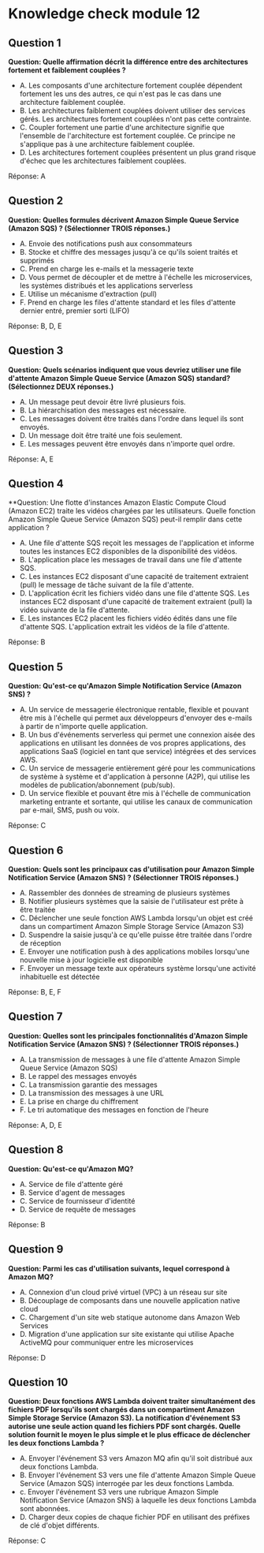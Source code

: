 # Knowledge check module 12

## Question 1

**Question: Quelle affirmation décrit la différence entre des architectures fortement et faiblement couplées ?**

- A. Les composants d'une architecture fortement couplée dépendent fortement les uns des autres, ce qui n'est pas le cas dans une architecture faiblement couplée.
- B. Les architectures faiblement couplées doivent utiliser des services gérés. Les architectures fortement couplées n'ont pas cette contrainte.
- C. Coupler fortement une partie d'une architecture signifie que l'ensemble de l'architecture est fortement couplée. Ce principe ne s'applique pas à une architecture faiblement couplée.
- D. Les architectures fortement couplées présentent un plus grand risque d'échec que les architectures faiblement couplées.

Réponse: A

## Question 2

**Question: Quelles formules décrivent Amazon Simple Queue Service (Amazon SQS) ? (Sélectionner TROIS réponses.)**

- A. Envoie des notifications push aux consommateurs
- B. Stocke et chiffre des messages jusqu'à ce qu'ils soient traités et supprimés
- C. Prend en charge les e-mails et la messagerie texte
- D. Vous permet de découpler et de mettre à l'échelle les microservices, les systèmes distribués et les applications serverless
- E. Utilise un mécanisme d'extraction (pull)
- F. Prend en charge les files d'attente standard et les files d'attente dernier entré, premier sorti (LIFO)

Réponse: B, D, E

## Question 3

**Question: Quels scénarios indiquent que vous devriez utiliser une file d'attente Amazon Simple Queue Service (Amazon SQS) standard? (Sélectionnez DEUX réponses.)**

- A. Un message peut devoir être livré plusieurs fois.
- B. La hiérarchisation des messages est nécessaire.
- C. Les messages doivent être traités dans l'ordre dans lequel ils sont envoyés.
- D. Un message doit être traité une fois seulement.
- E. Les messages peuvent être envoyés dans n'importe quel ordre.

Réponse: A, E

## Question 4

**Question: Une flotte d'instances Amazon Elastic Compute Cloud (Amazon EC2) traite les vidéos chargées par les utilisateurs. Quelle fonction Amazon Simple Queue Service (Amazon SQS) peut-il remplir dans cette application ?

- A. Une file d'attente SQS reçoit les messages de l'application et informe toutes les instances EC2 disponibles de la disponibilité des vidéos.
- B. L'application place les messages de travail dans une file d'attente SQS.
- C. Les instances EC2 disposant d'une capacité de traitement extraient (pull) le message de tâche suivant de la file d'attente.
- D. L'application écrit les fichiers vidéo dans une file d'attente SQS. Les instances EC2 disposant d'une capacité de traitement extraient (pull) la vidéo suivante de la file d'attente.
- E. Les instances EC2 placent les fichiers vidéo édités dans une file d'attente SQS. L'application extrait les vidéos de la file d'attente.

Réponse: B

## Question 5

**Question: Qu'est-ce qu'Amazon Simple Notification Service (Amazon SNS) ?**

- A. Un service de messagerie électronique rentable, flexible et pouvant être mis à l'échelle qui permet aux développeurs d'envoyer des e-mails à partir de n'importe quelle application.
- B. Un bus d'événements serverless qui permet une connexion aisée des applications en utilisant les données de vos propres applications, des applications SaaS (logiciel en tant que service) intégrées et des services AWS.
- C. Un service de messagerie entièrement géré pour les communications de système à système et d'application à personne (A2P), qui utilise les modèles de publication/abonnement (pub/sub).
- D. Un service flexible et pouvant être mis à l'échelle de communication marketing entrante et sortante, qui utilise les canaux de communication par e-mail, SMS, push ou voix.

Réponse: C

## Question 6

**Question: Quels sont les principaux cas d'utilisation pour Amazon Simple Notification Service (Amazon SNS) ? (Sélectionner TROIS réponses.)**

- A. Rassembler des données de streaming de plusieurs systèmes
- B. Notifier plusieurs systèmes que la saisie de l'utilisateur est prête à être traitée
- C. Déclencher une seule fonction AWS Lambda lorsqu'un objet est créé dans un compartiment Amazon Simple Storage Service (Amazon S3)
- D. Suspendre la saisie jusqu'à ce qu'elle puisse être traitée dans l'ordre de réception
- E. Envoyer une notification push à des applications mobiles lorsqu'une nouvelle mise à jour logicielle est disponible
- F. Envoyer un message texte aux opérateurs système lorsqu'une activité inhabituelle est détectée

Réponse: B, E, F

## Question 7

**Question: Quelles sont les principales fonctionnalités d'Amazon Simple Notification Service (Amazon SNS) ? (Sélectionner TROIS réponses.)**

- A. La transmission de messages à une file d'attente Amazon Simple Queue Service (Amazon SQS)
- B. Le rappel des messages envoyés
- C. La transmission garantie des messages
- D. La transmission des messages à une URL
- E. La prise en charge du chiffrement
- F. Le tri automatique des messages en fonction de l'heure

Réponse: A, D, E

## Question 8

**Question: Qu'est-ce qu'Amazon MQ?**

- A. Service de file d'attente géré
- B. Service d'agent de messages
- C. Service de fournisseur d'identité
- D. Service de requête de messages

Réponse: B

## Question 9

**Question: Parmi les cas d'utilisation suivants, lequel correspond à Amazon MQ?**

- A. Connexion d'un cloud privé virtuel (VPC) à un réseau sur site
- B. Découplage de composants dans une nouvelle application native cloud
- C. Chargement d'un site web statique autonome dans Amazon Web Services
- D. Migration d'une application sur site existante qui utilise Apache ActiveMQ pour communiquer entre les microservices

Réponse: D

## Question 10

**Question: Deux fonctions AWS Lambda doivent traiter simultanément des fichiers PDF lorsqu'ils sont chargés dans un compartiment Amazon Simple Storage Service (Amazon S3). La notification d'événement S3 autorise une seule action quand les fichiers PDF sont chargés. Quelle solution fournit le moyen le plus simple et le plus efficace de déclencher les deux fonctions Lambda ?**

- A. Envoyer l'événement S3 vers Amazon MQ afin qu'il soit distribué aux deux fonctions Lambda.
- B. Envoyer l'événement S3 vers une file d'attente Amazon Simple Queue Service (Amazon SQS) interrogée par les deux fonctions Lambda.
- c. Envoyer l'événement S3 vers une rubrique Amazon Simple Notification Service (Amazon SNS) à laquelle les deux fonctions Lambda sont abonnées.
- D. Charger deux copies de chaque fichier PDF en utilisant des préfixes de clé d'objet différents.

Réponse: C
